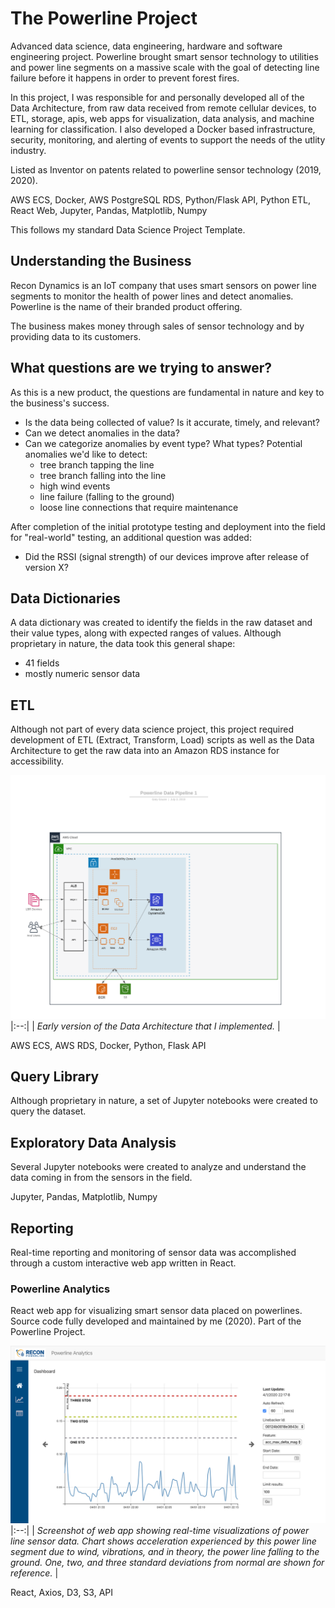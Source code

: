 # The Powerline Project
Advanced data science, data engineering, hardware and software engineering project.  Powerline brought smart sensor technology to utilities and power line segments on a massive scale with the goal of detecting line failure before it happens in order to prevent forest fires.

In this project, I was responsible for and personally developed all of the Data Architecture, from raw data received from remote cellular devices, to ETL, storage, apis, web apps for visualization, data analysis, and machine learning for classification.  I also developed a Docker based infrastructure, security, monitoring, and alerting of events to support the needs of the utlity industry.  

Listed as Inventor on patents related to powerline sensor technology (2019, 2020).

AWS ECS, Docker, AWS PostgreSQL RDS, Python/Flask API, Python ETL, React Web, Jupyter, Pandas, Matplotlib, Numpy

This follows my standard Data Science Project Template.

## Understanding the Business

Recon Dynamics is an IoT company that uses smart sensors on power line segments to monitor the health of power lines and detect anomalies.  Powerline is the name of their branded product offering.

The business makes money through sales of sensor technology and by providing data to its customers.

## What questions are we trying to answer?

As this is a new product, the questions are fundamental in nature and key to the business's success.

- Is the data being collected of value?  Is it accurate, timely, and relevant?
- Can we detect anomalies in the data?
- Can we categorize anomalies by event type?  What types?  Potential anomalies we'd like to detect:
   - tree branch tapping the line
   - tree branch falling into the line
   - high wind events
   - line failure (falling to the ground)
   - loose line connections that require maintenance

After completion of the initial prototype testing and deployment into the field for "real-world" testing, an additional question was added:

- Did the RSSI (signal strength) of our devices improve after release of version X?

## Data Dictionaries

A data dictionary was created to identify the fields in the raw dataset and their value types, along with expected ranges of values.  Although proprietary in nature, the data took this general shape:

- 41 fields
- mostly numeric sensor data

## ETL

Although not part of every data science project, this project required development of ETL (Extract, Transform, Load) scripts as well as the Data Architecture to get the raw data into an Amazon RDS instance for accessibility.

![Data Architecture](images/powerline-data-pipeline.png)
|:--:|
| *Early version of the Data Architecture that I implemented.* |

AWS ECS, AWS RDS, Docker, Python, Flask API

## Query Library

Although proprietary in nature, a set of Jupyter notebooks were created to query the dataset.

## Exploratory Data Analysis

Several Jupyter notebooks were created to analyze and understand the data coming in from the sensors in the field.

Jupyter, Pandas, Matplotlib, Numpy

## Reporting

Real-time reporting and monitoring of sensor data was accomplished through a custom interactive web app written in React.

### Powerline Analytics

React web app for visualizing smart sensor data placed on powerlines.  Source code fully developed and maintained by me (2020).  Part of the Powerline Project.

![Visualization of power line sensor data](images/powerline-analytics.png)
|:--:| 
| *Screenshot of web app showing real-time visualizations of power line sensor data.  Chart shows acceleration experienced by this power line segment due to wind, vibrations, and in theory, the power line falling to the ground.  One, two, and three standard deviations from normal are shown for reference.* |

React, Axios, D3, S3, API




